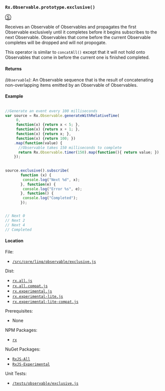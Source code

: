 ### `Rx.Observable.prototype.exclusive()` ##
[&#x24C8;](https://github.com/Reactive-Extensions/RxJS/blob/master/src/core/linq/observable/exclusive.js "View in source")

Receives an Observable of Observables and propagates the first Observable exclusively until it completes before it begins subscribes to the next Observable.  Observables that come before the current Observable completes will be dropped and will not propogate.

This operator is similar to `concatAll()` except that it will not hold onto Observables that come in before the current one is finished completed.


#### Returns
*(`Observable`)*: An Observable sequence that is the result of concatenating non-overlapping items emitted by an Observable of Observables.

#### Example

```javascript

//Generate an event every 100 milliseconds
var source = Rx.Observable.generateWithRelativeTime(
     0,
     function(x) {return x < 5; },
     function(x) {return x + 1; },
     function(x) {return x; },
     function(x) {return 100; })
    .map(function(value) {
      //Observable takes 150 milliseconds to complete
      return Rx.Observable.timer(150).map(function(){ return value; });
    });
     
     
source.exclusive().subscribe(
       function (x) {
        console.log("Next %d", x);
       }, function(e) {
        console.log("Error %s", e);
       }, function() {
        console.log("Completed");
       });


// Next 0
// Next 2
// Next 4
// Completed
```


#### Location

File: 
- [`/src/core/linq/observable/exclusive.js`](https://github.com/Reactive-Extensions/RxJS/blob/master/src/core/linq/observable/exclusive.js)

Dist:
- [`rx.all.js`](https://github.com/Reactive-Extensions/RxJS/blob/master/dist/rx.all.js)
- [`rx.all.compat.js`](https://github.com/Reactive-Extensions/RxJS/blob/master/dist/rx.all.compat.js)
- [`rx.experimental.js`](https://github.com/Reactive-Extensions/RxJS/blob/master/dist/rx.experimental.js)
- [`rx.experimental-lite.js`](https://github.com/Reactive-Extensions/RxJS/blob/master/dist/rx.experimental-lite.js)
- [`rx.experimental-lite-compat.js`](https://github.com/Reactive-Extensions/RxJS/blob/master/dist/rx.experimental-lite-compat.js)

Prerequisites:
- None

NPM Packages:
- [`rx`](https://www.npmjs.org/package/rx)

NuGet Packages:
- [`RxJS-All`](http://www.nuget.org/packages/RxJS-All/)
- [`RxJS-Experimental`](http://www.nuget.org/packages/RxJS-Experimental/)

Unit Tests:
- [`/tests/observable/exclusive.js`](https://github.com/Reactive-Extensions/RxJS/blob/master/tests/observable/exclusive.js)
